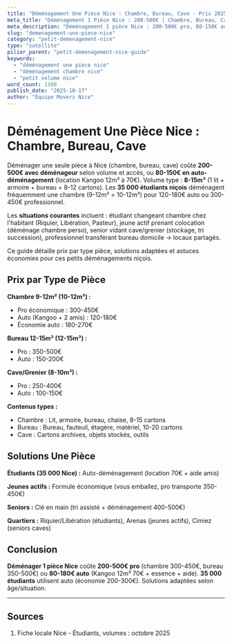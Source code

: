 ```yaml
---
title: "Déménagement Une Pièce Nice : Chambre, Bureau, Cave - Prix 2025"
meta_title: "Déménagement 1 Pièce Nice : 200-500€ | Chambre, Bureau, Cave"
meta_description: "Déménagement 1 pièce Nice : 200-500€ pro, 80-150€ auto. Chambre 9m², bureau 12m², cave 8m³. Volume 8-15m³. Utilitaire 12m³ 70€. Guide."
slug: "demenagement-une-piece-nice"
category: "petit-demenagement-nice"
type: "satellite"
pilier_parent: "petit-demenagement-nice-guide"
keywords:
  - "déménagement une pièce nice"
  - "déménagement chambre nice"
  - "petit volume nice"
word_count: 1100
publish_date: "2025-10-17"
author: "Équipe Moverz Nice"
---
```


# Déménagement Une Pièce Nice : Chambre, Bureau, Cave

Déménager une seule pièce à Nice (chambre, bureau, cave) coûte **200-500€ avec déménageur** selon volume et accès, ou **80-150€ en auto-déménagement** (location Kangoo 12m³ à 70€). Volume type : **8-15m³** (1 lit + armoire + bureau + 8-12 cartons). Les **35 000 étudiants niçois** déménagent fréquemment une chambre (9-12m² = 10-12m³) pour 120-180€ auto ou 300-450€ professionnel.

Les **situations courantes** incluent : étudiant changeant chambre chez l'habitant (Riquier, Libération, Pasteur), jeune actif prenant colocation (déménage chambre perso), senior vidant cave/grenier (stockage, tri succession), professionnel transférant bureau domicile → locaux partagés.

Ce guide détaille prix par type pièce, solutions adaptées et astuces économies pour ces petits déménagements niçois.

## Prix par Type de Pièce

**Chambre 9-12m² (10-12m³) :**
- Pro économique : 300-450€
- Auto (Kangoo + 2 amis) : 120-180€
- Économie auto : 180-270€

**Bureau 12-15m² (12-15m³) :**
- Pro : 350-500€
- Auto : 150-200€

**Cave/Grenier (8-10m³) :**
- Pro : 250-400€
- Auto : 100-150€

**Contenus types :**
- Chambre : Lit, armoire, bureau, chaise, 8-15 cartons
- Bureau : Bureau, fauteuil, étagère, matériel, 10-20 cartons
- Cave : Cartons archives, objets stockés, outils

## Solutions Une Pièce

**Étudiants (35 000 Nice) :** Auto-déménagement (location 70€ + aide amis)

**Jeunes actifs :** Formule économique (vous emballez, pro transporte 350-450€)

**Seniors :** Clé en main (tri assisté + déménagement 400-500€)

**Quartiers :** Riquier/Libération (étudiants), Arenas (jeunes actifs), Cimiez (seniors caves)

## Conclusion

**Déménager 1 pièce Nice** coûte **200-500€ pro** (chambre 300-450€, bureau 350-500€) ou **80-180€ auto** (Kangoo 12m³ 70€ + essence + aide). **35 000 étudiants** utilisent auto (économie 200-300€). Solutions adaptées selon âge/situation.

---

## Sources

1. Fiche locale Nice - Étudiants, volumes : octobre 2025


